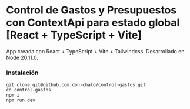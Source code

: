 # Control de Gastos y Presupuestos con ContextApi para estado global [React + TypeScript + Vite]

App creada con React + TypeScript + Vite + Tailwindcss. Desarrollado en Node 20.11.0.

### Instalación

```
git clone git@github.com:don-chalo/control-gastos.git
cd control-gastos
npm i
npm run dev
```
